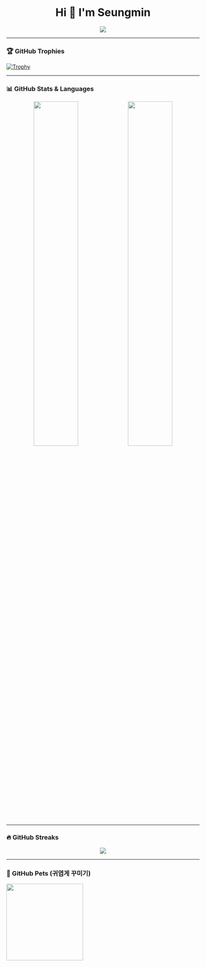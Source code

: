 <h1 align="center">Hi 👋 I'm Seungmin</h1>

<p align="center">
  <img src="https://capsule-render.vercel.app/api?type=waving&color=auto&height=200&text=Welcome%20to%20my%20GitHub!&fontAlign=50&fontSize=30&animation=fadeIn" />
</p>

---

### 🏆 GitHub Trophies
[![Trophy](https://github-profile-trophy.vercel.app/?username=ksm0520&theme=gruvbox&column=4)](https://github.com/ryo-ma/github-profile-trophy)

---

### 📊 GitHub Stats & Languages
<div align="center">
  <img src="https://github-readme-stats.vercel.app/api?username=ksm0520&show_icons=true&theme=radical" width="48%" />
  <img src="https://github-readme-stats.vercel.app/api/top-langs/?username=ksm0520&layout=compact&theme=radical" width="48%" />
</div>

---

### 🔥 GitHub Streaks
<p align="center">
  <img src="https://github-readme-streak-stats.herokuapp.com?user=ksm0520&theme=radical&hide_border=true" />
</p>

---

### 🐾 GitHub Pets (귀엽게 꾸미기)

<a href="https://github.com/zluvsand/github-readme-pets" target="_blank">
  <img src="https://raw.githubusercontent.com/zluvsand/github-readme-pets/main/assets/pet.gif" width="200" />
</a>
